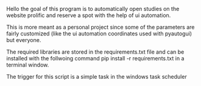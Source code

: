 Hello the goal of this program is to automatically open studies on the website prolific and reserve a spot with the help of ui automation.

This is more meant as a personal project since some of the parameters are fairly customized (like the ui automation coordinates used with pyautogui) but everyone.

The required libraries are stored in the requirements.txt file and can be installed with the follwoing command pip install -r requirements.txt   in a terminal window.

The trigger for this script is a simple task in the windows task scheduler
